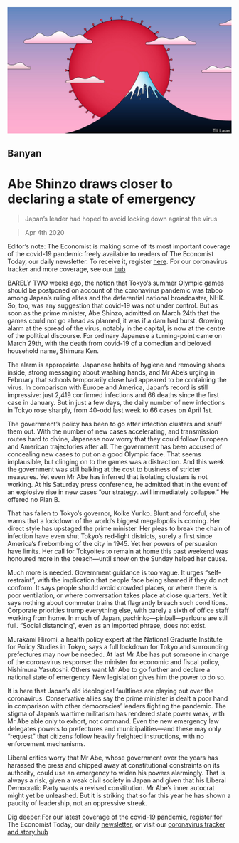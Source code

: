 ![](./images/20200404_ASD002_0.jpg)

## Banyan

# Abe Shinzo draws closer to declaring a state of emergency

> Japan’s leader had hoped to avoid locking down against the virus

> Apr 4th 2020

Editor’s note: The Economist is making some of its most important coverage of the covid-19 pandemic freely available to readers of The Economist Today, our daily newsletter. To receive it, register [here](https://www.economist.com//newslettersignup). For our coronavirus tracker and more coverage, see our [hub](https://www.economist.com//coronavirus)

BARELY TWO weeks ago, the notion that Tokyo’s summer Olympic games should be postponed on account of the coronavirus pandemic was taboo among Japan’s ruling elites and the deferential national broadcaster, NHK. So, too, was any suggestion that covid-19 was not under control. But as soon as the prime minister, Abe Shinzo, admitted on March 24th that the games could not go ahead as planned, it was if a dam had burst. Growing alarm at the spread of the virus, notably in the capital, is now at the centre of the political discourse. For ordinary Japanese a turning-point came on March 29th, with the death from covid-19 of a comedian and beloved household name, Shimura Ken.

The alarm is appropriate. Japanese habits of hygiene and removing shoes inside, strong messaging about washing hands, and Mr Abe’s urging in February that schools temporarily close had appeared to be containing the virus. In comparison with Europe and America, Japan’s record is still impressive: just 2,419 confirmed infections and 66 deaths since the first case in January. But in just a few days, the daily number of new infections in Tokyo rose sharply, from 40-odd last week to 66 cases on April 1st.

The government’s policy has been to go after infection clusters and snuff them out. With the number of new cases accelerating, and transmission routes hard to divine, Japanese now worry that they could follow European and American trajectories after all. The government has been accused of concealing new cases to put on a good Olympic face. That seems implausible, but clinging on to the games was a distraction. And this week the government was still balking at the cost to business of stricter measures. Yet even Mr Abe has inferred that isolating clusters is not working. At his Saturday press conference, he admitted that in the event of an explosive rise in new cases “our strategy...will immediately collapse.” He offered no Plan B.

That has fallen to Tokyo’s governor, Koike Yuriko. Blunt and forceful, she warns that a lockdown of the world’s biggest megalopolis is coming. Her direct style has upstaged the prime minister. Her pleas to break the chain of infection have even shut Tokyo’s red-light districts, surely a first since America’s firebombing of the city in 1945. Yet her powers of persuasion have limits. Her call for Tokyoites to remain at home this past weekend was honoured more in the breach—until snow on the Sunday helped her cause.

Much more is needed. Government guidance is too vague. It urges “self-restraint”, with the implication that people face being shamed if they do not conform. It says people should avoid crowded places, or where there is poor ventilation, or where conversation takes place at close quarters. Yet it says nothing about commuter trains that flagrantly breach such conditions. Corporate priorities trump everything else, with barely a sixth of office staff working from home. In much of Japan, pachinko—pinball—parlours are still full. “Social distancing”, even as an imported phrase, does not exist.

Murakami Hiromi, a health policy expert at the National Graduate Institute for Policy Studies in Tokyo, says a full lockdown for Tokyo and surrounding prefectures may now be needed. At last Mr Abe has put someone in charge of the coronavirus response: the minister for economic and fiscal policy, Nishimura Yasutoshi. Others want Mr Abe to go further and declare a national state of emergency. New legislation gives him the power to do so.

It is here that Japan’s old ideological faultlines are playing out over the coronavirus. Conservative allies say the prime minister is dealt a poor hand in comparison with other democracies’ leaders fighting the pandemic. The stigma of Japan’s wartime militarism has rendered state power weak, with Mr Abe able only to exhort, not command. Even the new emergency law delegates powers to prefectures and municipalities—and these may only “request” that citizens follow heavily freighted instructions, with no enforcement mechanisms.

Liberal critics worry that Mr Abe, whose government over the years has harassed the press and chipped away at constitutional constraints on its authority, could use an emergency to widen his powers alarmingly. That is always a risk, given a weak civil society in Japan and given that his Liberal Democratic Party wants a revised constitution. Mr Abe’s inner autocrat might yet be unleashed. But it is striking that so far this year he has shown a paucity of leadership, not an oppressive streak.

Dig deeper:For our latest coverage of the covid-19 pandemic, register for The Economist Today, our daily [newsletter](https://www.economist.com//newslettersignup), or visit our [coronavirus tracker and story hub](https://www.economist.com//coronavirus)